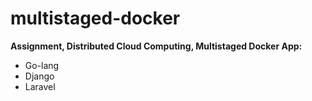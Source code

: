 # multistaged-docker
**Assignment, Distributed Cloud Computing, Multistaged Docker App:**
* Go-lang
* Django
* Laravel
